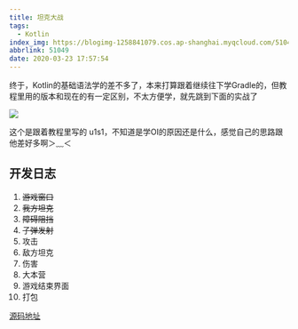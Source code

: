 ```yaml
---
title: 坦克大战
tags:
  - Kotlin
index_img: https://blogimg-1258841079.cos.ap-shanghai.myqcloud.com/51049/index_img.jpg
abbrlink: 51049
date: 2020-03-23 17:57:54
---
```


终于，Kotlin的基础语法学的差不多了，本来打算跟着继续往下学Gradle的，但教程里用的版本和现在的有一定区别，不太方便学，就先跳到下面的实战了
<!--more-->

![](https://blogimg-1258841079.cos.ap-shanghai.myqcloud.com/51049/01.png)

这个是跟着教程里写的
u1s1，不知道是学OI的原因还是什么，感觉自己的思路跟他差好多啊＞﹏＜

## 开发日志
1. ~~游戏窗口~~
2. ~~我方坦克~~
3. ~~障碍阻挡~~
4. ~~子弹发射~~
5. 攻击
6. 敌方坦克
7. 伤害
8. 大本营
9. 游戏结束界面
10. 打包

[源码地址](https://github.com/Royce2019/TankWar)